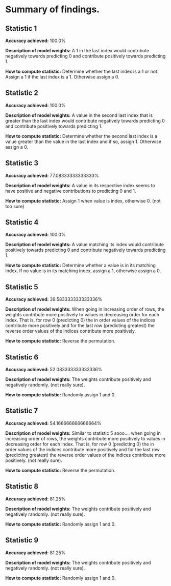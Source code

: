 # Summary of findings.

## Statistic 1
**Accuracy achieved:** 100.0%

**Description of model weights:** A 1 in the last index would contribute negatively towards predicting 0 and contribute positively towards predicting 1.

**How to compute statistic:** Determine whether the last index is a 1 or not. Assign a 1 if the last index is a 1. Otherwise assign a 0.


## Statistic 2
**Accuracy achieved:** 100.0%

**Description of model weights:** A value in the second last index that is greater than the last index would contribute negatively towards predicting 0 and contribute positively towards predicting 1.

**How to compute statistic:** Determine whether the second last index is a value greater than the value in the last index and if so, assign 1. Otherwise assign a 0.


## Statistic 3
**Accuracy achieved:** 77.08333333333333%

**Description of model weights:** A value in its respective index seems to have positive and negative contributions to predicting 0 and 1.

**How to compute statistic:** Assign 1 when value is index, otherwise 0. (not too sure)

## Statistic 4
**Accuracy achieved:** 100.0%

**Description of model weights:** A value matching its index would contribute positively towards predicting 0 and contribute negatively towards predicting 1.

**How to compute statistic:** Determine whether a value is in its matching index. If no value is in its matching index, assign a 1, otherwise assign a 0.

## Statistic 5
**Accuracy achieved:** 39.583333333333336%

**Description of model weights:** When going in increasing order of rows, the weights contribute more positively to values in decreasing order for each index. That is, for row 0 (predicting 0) the in order values of the indices contribute more positively and for the last row (predicting greatest) the reverse order values of the indices contribute more positively.

**How to compute statistic:** Reverse the permutation.

## Statistic 6
**Accuracy achieved:** 52.083333333333336%

**Description of model weights:** The weights contribute positively and negatively randomly. (not really sure).

**How to compute statistic:** Randomly assign 1 and 0.

## Statistic 7
**Accuracy achieved:** 54.166666666666664%

**Description of model weights:** Similar to statistic 5 sooo.... when going in increasing order of rows, the weights contribute more positively to values in decreasing order for each index. That is, for row 0 (predicting 0) the in order values of the indices contribute more positively and for the last row (predicting greatest) the reverse order values of the indices contribute more positively. (not really sure).

**How to compute statistic:** Reverse the permutation.

## Statistic 8
**Accuracy achieved:** 81.25%

**Description of model weights:** The weights contribute positively and negatively randomly. (not really sure).

**How to compute statistic:** Randomly assign 1 and 0.

## Statistic 9
**Accuracy achieved:** 81.25%

**Description of model weights:** The weights contribute positively and negatively randomly. (not really sure).

**How to compute statistic:** Randomly assign 1 and 0.